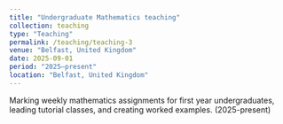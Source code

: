 ```yaml
---
title: "Undergraduate Mathematics teaching"
collection: teaching
type: "Teaching"
permalink: /teaching/teaching-3
venue: "Belfast, United Kingdom"
date: 2025-09-01
period: "2025–present"
location: "Belfast, United Kingdom"
---
```


Marking weekly mathematics assignments for first year undergraduates, leading tutorial classes, and creating worked examples. (2025-present)
